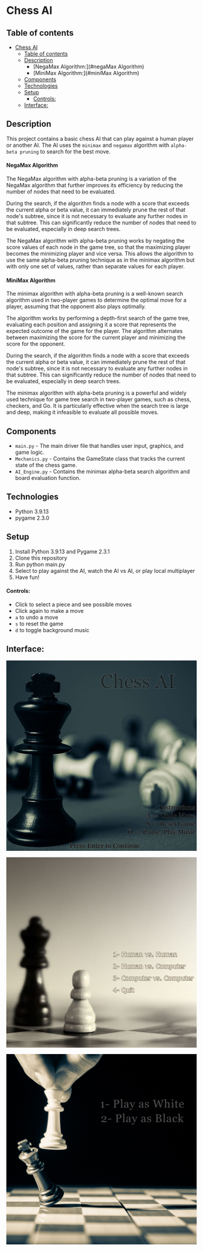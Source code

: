 # Chess AI

## Table of contents
- [Chess AI](#chess-ai)
  - [Table of contents](#table-of-contents)
  - [Description](#description)
     - [NegaMax Algorithm:](#negaMax Algorithm)
     - [MiniMax Algorithm:](#miniMax Algorithm)
  - [Components](#components)
  - [Technologies](#technologies)
  - [Setup](#setup)
      - [Controls:](#controls)
  - [Interface:](#interface)

## Description
This project contains a basic chess AI that can play against a human player or another AI. The AI uses the `minimax` and `negamax` algorithm with `alpha-beta pruning` to search for the best move.

#### NegaMax Algorithm
The NegaMax algorithm with alpha-beta pruning is a variation of the NegaMax algorithm that further improves its efficiency by reducing the number of nodes that need to be evaluated.

During the search, if the algorithm finds a node with a score that exceeds the current alpha or beta value, it can immediately prune the rest of that node's subtree, since it is not necessary to evaluate any further nodes in that subtree. This can significantly reduce the number of nodes that need to be evaluated, especially in deep search trees.

The NegaMax algorithm with alpha-beta pruning works by negating the score values of each node in the game tree, so that the maximizing player becomes the minimizing player and vice versa. This allows the algorithm to use the same alpha-beta pruning technique as in the minimax algorithm but with only one set of values, rather than separate values for each player.

#### MiniMax Algorithm
The minimax algorithm with alpha-beta pruning is a well-known search algorithm used in two-player games to determine the optimal move for a player, assuming that the opponent also plays optimally. 

The algorithm works by performing a depth-first search of the game tree, evaluating each position and assigning it a score that represents the expected outcome of the game for the player. The algorithm alternates between maximizing the score for the current player and minimizing the score for the opponent. 

During the search, if the algorithm finds a node with a score that exceeds the current alpha or beta value, it can immediately prune the rest of that node's subtree, since it is not necessary to evaluate any further nodes in that subtree. This can significantly reduce the number of nodes that need to be evaluated, especially in deep search trees.

The minimax algorithm with alpha-beta pruning is a powerful and widely used technique for game tree search in two-player games, such as chess, checkers, and Go. It is particularly effective when the search tree is large and deep, making it infeasible to evaluate all possible moves.

## Components
* `main.py` - The main driver file that handles user input, graphics, and game logic.
* `Mechanics.py` - Contains the GameState class that tracks the current state of the chess game.
* `AI_Engine.py` - Contains the minimax alpha-beta search algorithm and board evaluation function.

## Technologies
* Python 3.9.13
* pygame 2.3.0

## Setup
1. Install Python 3.9.13 and Pygame 2.3.1
2. Clone this repository
3. Run python main.py
4. Select to play against the AI, watch the AI vs AI, or play local multiplayer
5. Have fun!

#### Controls:   
* Click to select a piece and see possible moves
* Click again to make a move
* `a` to undo a move
* `s` to reset the game
* `d` to toggle background music

## Interface: 
![Main Menu](data/1st.png)

![Options](data/2nd.png)

![Multiplayer](data/3rd.png)
